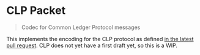 # CLP Packet
> Codec for Common Ledger Protocol messages

This implements the encoding for the CLP protocol as defined [in the latest pull request](https://github.com/interledger/rfcs/pull/263). CLP does not yet have a first draft yet, so this is a WIP.
